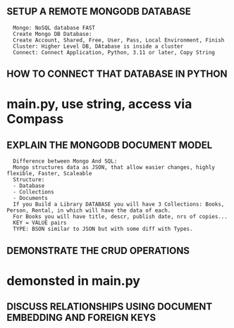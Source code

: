 SETUP A REMOTE MONGODB DATABASE
--------------------------------------------------------------------
      Mongo: NoSQL database FAST
      Create Mongo DB Database:
      Create Account, Shared, Free, User, Pass, Local Environment, Finish
      Cluster: Higher Level DB, DAtabase is inside a cluster
      Connect: Connect Application, Python, 3.11 or later, Copy String

HOW TO CONNECT THAT DATABASE IN PYTHON
--------------------------------------------------------------------
# main.py, use string, access via Compass


EXPLAIN THE MONGODB DOCUMENT MODEL
--------------------------------------------------------------------
      Difference between Mongo And SQL:
      Mongo structures data as JSON, that allow easier changes, highly flexible, Faster, Scaleable
      Structure:
      - Database
      - Collections
      - Documents
      If you Build a Library DATABASE you will have 3 Collections: Books, Person, Rental, in which will have the data of each.
      For Books you will have title, descr, publish date, nrs of copies...
      KEY = VALUE pairs
      TYPE: BSON similar to JSON but with some diff with Types.



DEMONSTRATE THE CRUD OPERATIONS
--------------------------------------------------------------------
# demonsted in main.py

DISCUSS RELATIONSHIPS USING DOCUMENT EMBEDDING AND FOREIGN KEYS
--------------------------------------------------------------------



